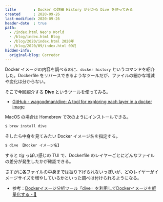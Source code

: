 ```yaml
---
title        : Docker の詳細 History が分かる Dive を使ってみる
created      : 2020-09-26
last-modified: 2020-09-26
header-date  : true
path:
  - /index.html Neo's World
  - /blog/index.html Blog
  - /blog/2020/index.html 2020年
  - /blog/2020/09/index.html 09月
hidden-info:
  original-blog: Corredor
---
```


Docker イメージの内容を調べるのに、`docker history` というコマンドを紹介した。Dockerfile をリバースできるようなツールだが、ファイルの細かな増減や変化は分からない。

そこで今回紹介する **Dive** というツールを使ってみる。

- [GitHub - wagoodman/dive: A tool for exploring each layer in a docker image](https://github.com/wagoodman/dive)

MacOS の場合は Homebrew で次のようにインストールできる。

```bash
$ brew install dive
```

そしたら中身を見てみたい Docker イメージ名を指定する。

```bash
$ dive 【Docker イメージ名】
```

すると *tig* っぽい感じの TUI で、Dockerfile のレイヤーごとにどんなファイルの差分が発生したかが確認できる。

さすがに各ファイルの中身までは掘り下げられないっぽいが、どのレイヤーがイメージサイズを増やしているかといった調べは付けられるようになる。

- 参考：[Dockerイメージ分析ツール「dive」を利用してDockerイメージを軽量化する - 🤖](https://kotaroooo0-dev.hatenablog.com/entry/2020/07/28/205931)
